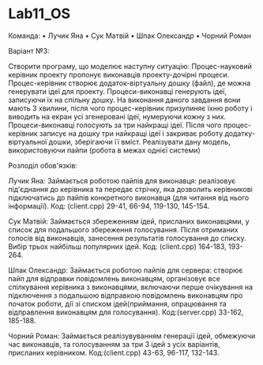 # Lab11_OS

Команда:
• Лучик Яна
• Сук Матвій
• Шпак Олександр
• Чорний Роман

Варіант №3:

Створити програму, що моделює наступну ситуацію: Процес-науковий керівник проекту пропонує виконавців проекту-дочірні процеси. Процес-керівник створює додаток-віртуальну дошку (файл), де можна генерувати ідеї для проекту. Процеси-виконавці генерують ідеї, записуючи їх на спільну дошку. На виконання даного завдання вони мають 3 хвилини, після чого процес-керівник призупиняє їхню роботу і виводить на екран усі згенеровані ідеї, нумеруючи кожну з них. Процеси-виконавці голосують за три найкращі ідеї. Після чого процес-керівник записує на дошку три найкращі ідеї і закриває роботу додатку-віртуальної дошки, зберігаючи її вміст. Реалізувати дану модель, використовуючи пайпи (робота в межах однієї системи)

Розподіл обов'язків:

Лучик Яна:
Займається роботою пайпів для виконавця: реалізовує під'єднання до керівника та передає стрічку, яка дозволить керівникові підключатись до пайпів конкретного виконавця (для читання від нього інформації). Код: (client.cpp) 29-41, 66-94, 119-130, 145-154.

Сук Матвій:
Займається збереженням ідей, присланих виконавцями, у список для подальшого збереження голосування. Після отриманих голосів від виконавців, занесення результатів голосування до списку. Вибір трьох найбільш популярних ідей. Код: (client.cpp) 164-183, 193-264.

Шпак Олександр:
Займається роботою пайпів для сервера: створює пайп для відправки повідомлень виконавцям, організовує все спілкування керівника з виконавцями, включаючи перше очікування на підключення з подальшою відправкою повідомлень виконавцям про початок роботи, дії зі списком ідей(приймання, опрацювання та відправлення виконавцям для голосування). Код:(server.cpp) 33-162, 185-188. 

Чорний Роман:
Займається реалізувуванням генерації ідей, обмежуючи час виконавців, та голосуванням за три 3 ідей з усіх варіантів, присланих керівником. Код:(client.cpp) 43-63, 96-117, 132-143.

